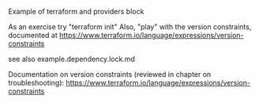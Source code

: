 Example of terraform and providers block

As an exercise try  "terraform init"
Also, "play" with the version constraints, documented at 
https://www.terraform.io/language/expressions/version-constraints

see also example.dependency.lock.md

Documentation on version constraints (reviewed in chapter on troubleshooting):
https://www.terraform.io/language/expressions/version-constraints